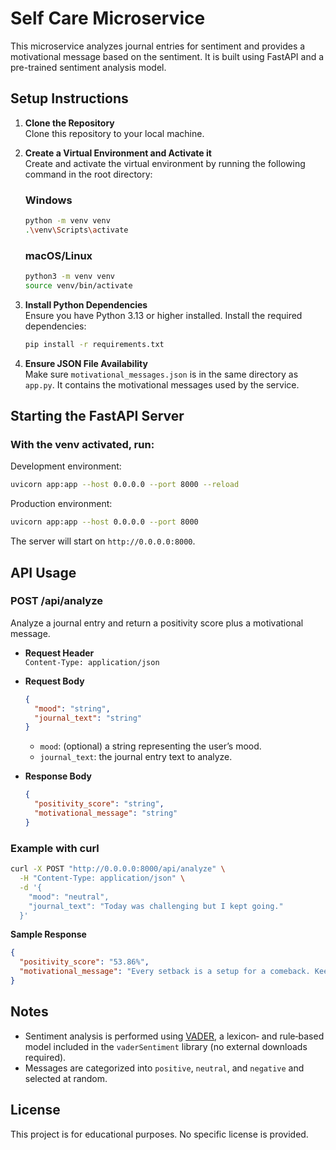 # Self Care Microservice

This microservice analyzes journal entries for sentiment and provides a motivational message based on the sentiment. It is built using FastAPI and a pre-trained sentiment analysis model.

## Setup Instructions

1. **Clone the Repository**  
   Clone this repository to your local machine.

2. **Create a Virtual Environment and Activate it**  
   Create and activate the virtual environment by running the following command in the root directory:

    ### Windows
    ```bash
    python -m venv venv
    .\venv\Scripts\activate
    ```

    ### macOS/Linux
    ```bash
    python3 -m venv venv
    source venv/bin/activate
    ```

3. **Install Python Dependencies**  
   Ensure you have Python 3.13 or higher installed. Install the required dependencies:
   ```bash
   pip install -r requirements.txt
   ```

4. **Ensure JSON File Availability**  
   Make sure `motivational_messages.json` is in the same directory as `app.py`. It contains the motivational messages used by the service.

## Starting the FastAPI Server

### With the venv activated, run:
Development environment:
```bash
uvicorn app:app --host 0.0.0.0 --port 8000 --reload
```

Production environment:
```bash
uvicorn app:app --host 0.0.0.0 --port 8000
```
The server will start on `http://0.0.0.0:8000`.

## API Usage

### POST /api/analyze

Analyze a journal entry and return a positivity score plus a motivational message.

- **Request Header**  
  `Content-Type: application/json`

- **Request Body**  
  ```json
  {
    "mood": "string",
    "journal_text": "string"
  }
  ```
  - `mood`: (optional) a string representing the user’s mood.  
  - `journal_text`: the journal entry text to analyze.

- **Response Body**  
  ```json
  {
    "positivity_score": "string",
    "motivational_message": "string"
  }
  ```

### Example with curl

```bash
curl -X POST "http://0.0.0.0:8000/api/analyze" \
  -H "Content-Type: application/json" \
  -d '{
    "mood": "neutral",
    "journal_text": "Today was challenging but I kept going."
  }'
```

**Sample Response**  
```json
{
  "positivity_score": "53.86%",
  "motivational_message": "Every setback is a setup for a comeback. Keep going!"
}
```

## Notes

- Sentiment analysis is performed using [VADER](https://github.com/cjhutto/vaderSentiment), a lexicon‐ and rule‐based model included in the `vaderSentiment` library (no external downloads required).
- Messages are categorized into `positive`, `neutral`, and `negative` and selected at random.

## License

This project is for educational purposes. No specific license is provided.